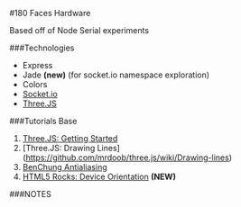 #180 Faces Hardware

Based off of Node Serial experiments <br>

###Technologies
- Express
- Jade **(new)** (for socket.io namespace exploration)
- Colors
- [Socket.io](http://socket.io/)
- [Three.JS](https://github.com/mrdoob/three.js/wiki/Getting-Started)



###Tutorials Base
1. [Three.JS: Getting Started](https://github.com/mrdoob/three.js/wiki/Getting-Started)
2. [Three.JS: Drawing Lines] (https://github.com/mrdoob/three.js/wiki/Drawing-lines)
3. [BenChung Antialiasing](http://benchung.com/antialiasing-three-js/)
4. [HTML5 Rocks: Device Orientation](http://www.html5rocks.com/en/tutorials/device/orientation/) **(NEW)**


###NOTES
